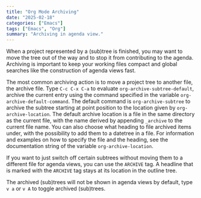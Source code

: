 ```yaml
---
title: "Org Mode Archiving"
date: "2025-02-18"
categories: ["Emacs"]
tags: ["Emacs", "Org"]
summary: "Archiving in agenda view."
---
```


When a project represented by a (sub)tree is finished, you may want to move the tree out of the way and to stop it from contributing to the agenda. Archiving is important to keep your working files compact and global searches like the construction of agenda views fast.

The most common archiving action is to move a project tree to another file, the archive file. Type `C-c C-x C-a` to evaluate `org-archive-subtree-default`, archive the current entry using the command specified in the variable `org-archive-default-command`. The default command is `org-archive-subtree` to archive the subtree starting at point position to the location given by `org-archive-location`. The default archive location is a file in the same directory as the current file, with the name derived by appending `_archive` to the current file name. You can also choose what heading to file archived items under, with the possibility to add them to a datetree in a file. For information and examples on how to specify the file and the heading, see the documentation string of the variable `org-archive-location`.

If you want to just switch off certain subtrees without moving them to a different file for agenda views, you can use the `ARCHIVE` tag. A headline that is marked with the `ARCHIVE` tag stays at its location in the outline tree.

The archived (sub)trees will not be shown in agenda views by default, type `v a` or `v A` to toggle archived (sub)trees.
